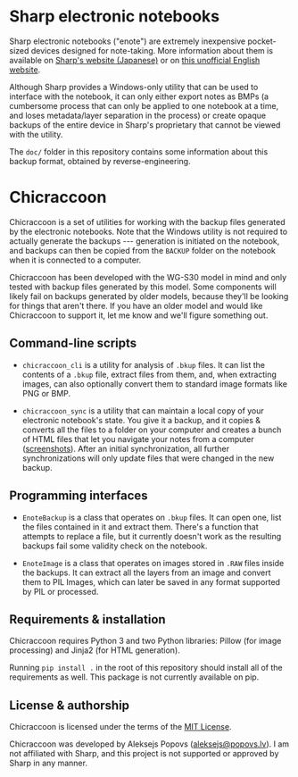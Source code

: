 # Sharp electronic notebooks

Sharp electronic notebooks ("enote") are extremely inexpensive pocket-sized devices designed for note-taking. More information about them is available on [Sharp's website (Japanese)](http://www.sharp.co.jp/enote/) or on [this unofficial English website](https://enote.neocities.org/).

Although Sharp provides a Windows-only utility that can be used to interface with the notebook, it can only either export notes as BMPs (a cumbersome process that can only be applied to one notebook at a time, and loses metadata/layer separation in the process) or create opaque backups of the entire device in Sharp's proprietary that cannot be viewed with the utility.

The `doc/` folder in this repository contains some information about this backup format, obtained by reverse-engineering.

# Chicraccoon

Chicraccoon is a set of utilities for working with the backup files generated by the electronic notebooks. Note that the Windows utility is not required to actually generate the backups --- generation is initiated on the notebook, and backups can then be copied from the `BACKUP` folder on the notebook when it is connected to a computer.

Chicraccoon has been developed with the WG-S30 model in mind and only tested with backup files generated by this model. Some components will likely fail on backups generated by older models, because they'll be looking for things that aren't there. If you have an older model and would like Chicraccoon to support it, let me know and we'll figure something out.

## Command-line scripts

- `chicraccoon_cli` is a utility for analysis of `.bkup` files. It can list the contents of a `.bkup` file, extract files from them, and, when extracting images, can also optionally convert them to standard image formats like PNG or BMP.

- `chicraccoon_sync` is a utility that can maintain a local copy of your electronic notebook's state. You give it a backup, and it copies & converts all the files to a folder on your computer and creates a bunch of HTML files that let you navigate your notes from a computer ([screenshots](sync_screenshots)). After an initial synchronization, all further synchronizations will only update files that were changed in the new backup.

## Programming interfaces

- `EnoteBackup` is a class that operates on `.bkup` files. It can open one, list the files contained in it and extract them. There's a function that attempts to replace a file, but it currently doesn't work as the resulting backups fail some validity check on the notebook.

- `EnoteImage` is a class that operates on images stored in `.RAW` files inside the backups. It can extract all the layers from an image and convert them to PIL Images, which can later be saved in any format supported by PIL or processed.

## Requirements & installation

Chicraccoon requires Python 3 and two Python libraries: Pillow (for image processing) and Jinja2 (for HTML generation).

Running `pip install .` in the root of this repository should install all of the requirements as well. This package is not currently available on pip.

## License & authorship

Chicraccoon is licensed under the terms of the [MIT License](LICENSE.txt).

Chicraccoon was developed by Aleksejs Popovs (aleksejs@popovs.lv). I am not affiliated with Sharp, and this project is not supported or approved by Sharp in any manner.
